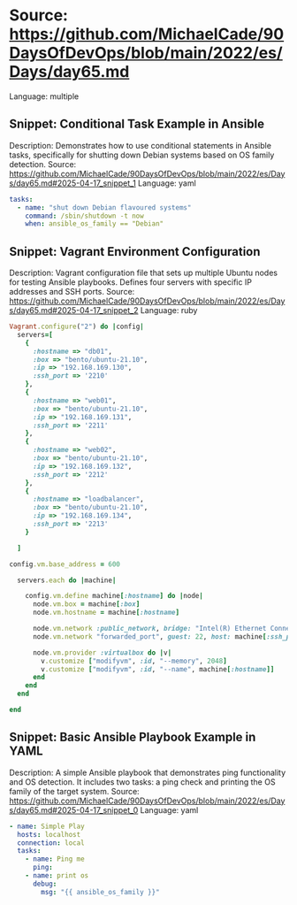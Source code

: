# Source: https://github.com/MichaelCade/90DaysOfDevOps/blob/main/2022/es/Days/day65.md
Language: multiple

## Snippet: Conditional Task Example in Ansible
Description: Demonstrates how to use conditional statements in Ansible tasks, specifically for shutting down Debian systems based on OS family detection.
Source: https://github.com/MichaelCade/90DaysOfDevOps/blob/main/2022/es/Days/day65.md#2025-04-17_snippet_1
Language: yaml

```yaml
tasks:
  - name: "shut down Debian flavoured systems"
    command: /sbin/shutdown -t now
    when: ansible_os_family == "Debian"
```

## Snippet: Vagrant Environment Configuration
Description: Vagrant configuration file that sets up multiple Ubuntu nodes for testing Ansible playbooks. Defines four servers with specific IP addresses and SSH ports.
Source: https://github.com/MichaelCade/90DaysOfDevOps/blob/main/2022/es/Days/day65.md#2025-04-17_snippet_2
Language: ruby

```ruby
Vagrant.configure("2") do |config|
  servers=[
    {
      :hostname => "db01",
      :box => "bento/ubuntu-21.10",
      :ip => "192.168.169.130",
      :ssh_port => '2210'
    },
    {
      :hostname => "web01",
      :box => "bento/ubuntu-21.10",
      :ip => "192.168.169.131",
      :ssh_port => '2211'
    },
    {
      :hostname => "web02",
      :box => "bento/ubuntu-21.10",
      :ip => "192.168.169.132",
      :ssh_port => '2212'
    },
    {
      :hostname => "loadbalancer",
      :box => "bento/ubuntu-21.10",
      :ip => "192.168.169.134",
      :ssh_port => '2213'
    }

  ]

config.vm.base_address = 600

  servers.each do |machine|

    config.vm.define machine[:hostname] do |node|
      node.vm.box = machine[:box]
      node.vm.hostname = machine[:hostname]

      node.vm.network :public_network, bridge: "Intel(R) Ethernet Connection (7) I219-V", ip: machine[:ip]
      node.vm.network "forwarded_port", guest: 22, host: machine[:ssh_port], id: "ssh"

      node.vm.provider :virtualbox do |v|
        v.customize ["modifyvm", :id, "--memory", 2048]
        v.customize ["modifyvm", :id, "--name", machine[:hostname]]
      end
    end
  end

end
```

## Snippet: Basic Ansible Playbook Example in YAML
Description: A simple Ansible playbook that demonstrates ping functionality and OS detection. It includes two tasks: a ping check and printing the OS family of the target system.
Source: https://github.com/MichaelCade/90DaysOfDevOps/blob/main/2022/es/Days/day65.md#2025-04-17_snippet_0
Language: yaml

```yaml
- name: Simple Play
  hosts: localhost
  connection: local
  tasks:
    - name: Ping me
      ping:
    - name: print os
      debug:
        msg: "{{ ansible_os_family }}"
```